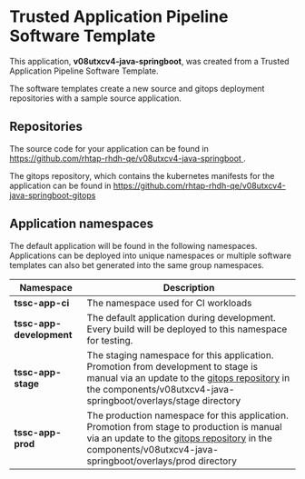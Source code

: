 # Trusted Application Pipeline Software Template

This application, **v08utxcv4-java-springboot**, was created from a Trusted Application Pipeline Software Template.

The software templates create a new source and gitops deployment repositories with a sample source application. 

## Repositories

The source code for your application can be found in [https://github.com/rhtap-rhdh-qe/v08utxcv4-java-springboot ](https://github.com/rhtap-rhdh-qe/v08utxcv4-java-springboot ).
 
The gitops repository, which contains the kubernetes manifests for the application can be found in 
[https://github.com/rhtap-rhdh-qe/v08utxcv4-java-springboot-gitops ](https://github.com/rhtap-rhdh-qe/v08utxcv4-java-springboot-gitops ) 

## Application namespaces 

The default application will be found in the following namespaces. Applications can be deployed into unique namespaces or multiple software templates can also bet generated into the same group namespaces.  

|  Namespace   |  Description   |  
| -------- | -------- |
| **tssc-app-ci** | The namespace used for CI workloads |
| **tssc-app-development** | The default application during development. Every build will be deployed to this namespace for testing. |
| **tssc-app-stage** | The staging namespace for this application. Promotion from development to stage is manual via an update to the [gitops repository](https://github.com/rhtap-rhdh-qe/v08utxcv4-java-springboot-gitops ) in the components/v08utxcv4-java-springboot/overlays/stage directory |
| **tssc-app-prod** | The production namespace for this application. Promotion from stage to production is manual via an update to the [gitops repository](https://github.com/rhtap-rhdh-qe/v08utxcv4-java-springboot-gitops ) in the components/v08utxcv4-java-springboot/overlays/prod directory |